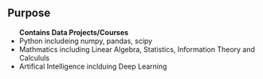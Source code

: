 ## Purpose
<ul><b>Contains Data Projects/Courses</b>
  <li>Python includeing numpy, pandas, scipy</li>
  <li>Mathmatics including Linear Algebra, Statistics, Information Theory and Calcululs</li>
  <li>Artifical Intelligence inclduing Deep Learning</li>
<ul>
